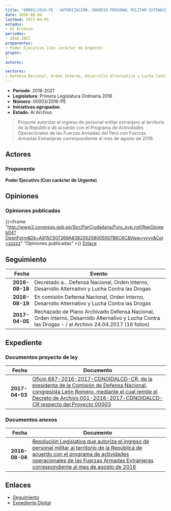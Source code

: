```yaml
---
title: "00003/2016-PE - AUTORIZACIÓN.-INGRESO PERSONAL MILITAR EXTRANJERO AL TERRITORIO DE LA REPÚBLICA.."
date: 2016-08-04
lastmod: 2017-04-05
estados:
- Al Archivo
periodos:
- 2016-2021
proponentes:
- Poder Ejecutivo (Con carácter de Urgente)
grupos:
- 
autores:

sectores:
- Defensa Nacional, Orden Interno, Desarrollo Alternativo y Lucha Contra las Drogas
---
```

- **Periodo**: 2016-2021
- **Legislatura**: Primera Legislatura Ordinaria 2016
- **Número**: 00003/2016-PE
- **Iniciativas agrupadas**: 
- **Estado**: Al Archivo

> Propone autorizar el ingreso de personal militar extranjero al territorio de la República de acuerdo con el Programa de Actividades Operacionales de las Fuerzas Armadas del Perú con Fuerzas Armadas Extranjeras correspondiente al mes de agosto de 2016.


## Actores

### Proponente

**Poder Ejecutivo (Con carácter de Urgente)**

## Opiniones

### Opiniones publicadas

{{<iframe "http://www2.congreso.gob.pe/Sicr/ParCiudadana/Foro_pvp.nsf/RepOpiweb04?OpenForm&Db=A915C507269A838205258005007B6C6C&View=yyyy&Col=zzzzz" "Opiniones publicadas" >}}
[Enlace](http://www2.congreso.gob.pe/Sicr/ParCiudadana/Foro_pvp.nsf/RepOpiweb04?OpenForm&Db=A915C507269A838205258005007B6C6C&View=yyyy&Col=zzzzz)


## Seguimiento

| Fecha | Evento |
|------:|--------|
| **2016-08-18** | Decretado a... Defensa Nacional, Orden Interno, Desarrollo Alternativo y Lucha Contra las Drogas |
| **2016-08-19** | En comisión Defensa Nacional, Orden Interno, Desarrollo Alternativo y Lucha Contra las Drogas |
| **2017-04-05** | Rechazado de Plano Archivado Defensa Nacional, Orden Interno, Desarrollo Alternativo y Lucha Contra las Drogas - / al Archivo 24.04.2017 (16 folios) |

## Expediente

### Documentos proyecto de ley

| Fecha | Documento |
|------:|-----------|
| **2017-04-03** | [Oficio 687-2016-2017-CDNOIDALCD-CR, de la presidenta de la Comisión de Defensa Nacional, congresista León Romero, mediante el cual remite el Decreto de Archivo 001-2016-2017-CDNOIDALCD-CR respecto del Proyecto 00003](http://www.leyes.congreso.gob.pe/Documentos/2016_2021/Decretos/Archivamiento/DA0000320170404.pdf) |

### Documentos anexos

| Fecha | Documento |
|------:|-----------|
| **2016-08-04** | [Resolución Legislativa que autoriza el ingreso de personal militar al territorio de la República de acuerdo con el programa de actividades operacionales de las Fuerzas Armadas Extranjeras correspondiente al mes de agosto de 2016](http://www.leyes.congreso.gob.pe/Documentos/2016_2021/Proyectos_de_Ley_y_de_Resoluciones_Legislativas/PL00003_20160804.pdf) |

## Enlaces

- [Seguimiento](http://www2.congreso.gob.pe/Sicr/TraDocEstProc/CLProLey2016.nsf/f7fff46988ca05b1052578e100829cc7/e7c7ab17c16427a0052580050078a9f6?OpenDocument)
- [Expediente Digital](http://www2.congreso.gob.pe/Sicr/TraDocEstProc/Expvirt_2011.nsf/visbusqptramdoc1621/00003?opendocument)

